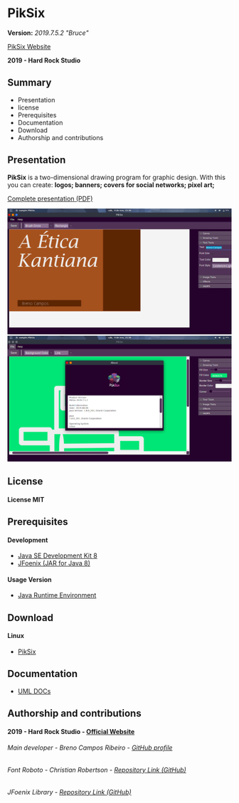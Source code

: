 # PikSix
__Version:__ _2019.7.5.2 "Bruce"_

[PikSix Website](https://hardrockstudio.github.io/HardRockStudio-Website/pages/pikSix/index.html)

__2019 - Hard Rock Studio__

## Summary
* Presentation
* license
* Prerequisites
* Documentation
* Download
* Authorship and contributions

## Presentation
__PikSix__ is a two-dimensional drawing program for graphic design. With this you can create:
__logos;
banners;
covers for social networks;
pixel art;__

[Complete presentation (PDF)](aaa)

![](https://github.com/Brenin1991/pikSix/blob/master/screen/2.png)
![](https://github.com/Brenin1991/pikSix/blob/master/screen/3.png)

## License
#### License MIT

## Prerequisites
#### Development
* [Java SE Development Kit 8](https://www.oracle.com/technetwork/pt/java/javase/downloads/jdk8-downloads-2133151.html)
* [JFoenix (JAR for Java 8)](https://github.com/jfoenixadmin/JFoenix)
#### Usage Version
* [Java Runtime Environment](https://www.java.com/pt_BR/download/)

## Download
#### Linux
* [PikSix](https://drive.google.com/open?id=1GksOqyXYs9jCBkEdb9kze0UZTjUuoLfz)

## Documentation
* [UML DOCs](https://drive.google.com/open?id=1Piu1rMCd0Pl9XzWAnXbizWGnufuZHXJR)

## Authorship and contributions
#### 2019 - Hard Rock Studio - [Official Website](https://hardrockstudio.github.io/HardRockStudio-Website/)
###### Main developer - Breno Campos Ribeiro - [GitHub profile](https://github.com/Brenin1991/)
###### Font Roboto - Christian Robertson - [Repository Link (GitHub)](https://github.com/google/roboto/)
###### JFoenix Library - [Repository Link (GitHub)](https://github.com/jfoenixadmin/JFoenix)
